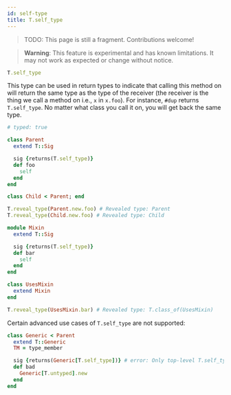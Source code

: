 ```yaml
---
id: self-type
title: T.self_type
---
```


> TODO: This page is still a fragment. Contributions welcome!

> **Warning**: This feature is experimental and has known limitations. It may
> not work as expected or change without notice.

```ruby
T.self_type
```

This type can be used in return types to indicate that calling this method on
will return the same type as the type of the receiver (the receiver is the thing
we call a method on i.e., `x` in `x.foo`). For instance, `#dup` returns
`T.self_type`. No matter what class you call it on, you will get back the same
type.

```ruby
# typed: true

class Parent
  extend T::Sig

  sig {returns(T.self_type)}
  def foo
    self
  end
end

class Child < Parent; end

T.reveal_type(Parent.new.foo) # Revealed type: Parent
T.reveal_type(Child.new.foo) # Revealed type: Child

module Mixin
  extend T::Sig

  sig {returns(T.self_type)}
  def bar
    self
  end
end

class UsesMixin
  extend Mixin
end

T.reveal_type(UsesMixin.bar) # Revealed type: T.class_of(UsesMixin)
```

Certain advanced use cases of `T.self_type` are not supported:

```ruby
class Generic < Parent
  extend T::Generic
  TM = type_member

  sig {returns(Generic[T.self_type])} # error: Only top-level T.self_type is supported
  def bad
    Generic[T.untyped].new
  end
end
```
